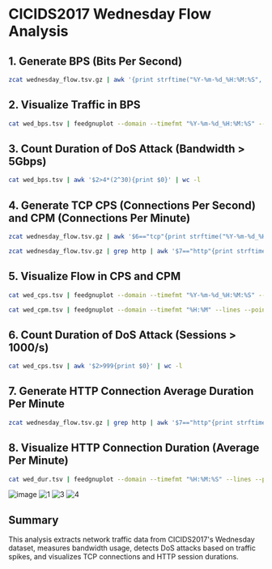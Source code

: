 # CICIDS2017 Wednesday Flow Analysis

## 1. Generate BPS (Bits Per Second)
```sh
zcat wednesday_flow.tsv.gz | awk '{print strftime("%Y-%m-%d_%H:%M:%S", $1+(12*3600)) "\t" ($11+$12)*8}' | sort | awk '$1==prv{bps+=$2;next}{print prv "\t" bps; prv=$1; bps=$2}' > wed_bps.tsv
```

## 2. Visualize Traffic in BPS
```sh
cat wed_bps.tsv | feedgnuplot --domain --timefmt "%Y-%m-%d_%H:%M:%S" --with 'boxes lt -1 lw 2' --ymax 30000000000 --legend 0 "bps" --title "CICIDS2017 Wednesday"
```

## 3. Count Duration of DoS Attack (Bandwidth > 5Gbps)
```sh
cat wed_bps.tsv | awk '$2>4*(2^30){print $0}' | wc -l
```

## 4. Generate TCP CPS (Connections Per Second) and CPM (Connections Per Minute)
```sh
zcat wednesday_flow.tsv.gz | awk '$6=="tcp"{print strftime("%Y-%m-%d_%H:%M:%S", $1+(12*3600))}' | sort | uniq -c | awk '{print $2 "\t" $1}' > wed_cps.tsv

zcat wednesday_flow.tsv.gz | grep http | awk '$7=="http"{print strftime("%H:%M", $1+(12*3600))}' | sort | awk 'split($1,ts,":"){print ts[1] ":" ts[2]}' | sort | uniq -c | awk '{print $2 "\t" $1}' | awk '$1==prv{c+=$2;cnt++;next}{print prv "\t" (c+1)/(cnt+1); prv=$1; s=$2; cnt=1}' > wed_cpm.tsv
```

## 5. Visualize Flow in CPS and CPM
```sh
cat wed_cps.tsv | feedgnuplot --domain --timefmt "%Y-%m-%d_%H:%M:%S" --lines --points --legend 0 "cps" --title "CICIDS2017 Wednesday"

cat wed_cpm.tsv | feedgnuplot --domain --timefmt "%H:%M" --lines --points --legend 0 "cpm" --title "CICIDS2017 Wednesday"
```

## 6. Count Duration of DoS Attack (Sessions > 1000/s)
```sh
cat wed_cps.tsv | awk '$2>999{print $0}' | wc -l
```

## 7. Generate HTTP Connection Average Duration Per Minute
```sh
zcat wednesday_flow.tsv.gz | grep http | awk '$7=="http"{print strftime("%H:%M", $1+(12*3600)) "\t" $8}' | sort | awk 'split($1,ts,":"){print ts[1] ":" ts[2] ":00" "\t" $2}' | sort | awk '$1==prv{d+=$2;cnt++;next}{print prv "\t" (d+1)/(cnt+1); prv=$1; d=$2; cnt=1}' > wed_dur.tsv
```

## 8. Visualize HTTP Connection Duration (Average Per Minute)
```sh
cat wed_dur.tsv | feedgnuplot --domain --timefmt "%H:%M:%S" --lines --points --legend 0 "avg duration" --title "CICIDS2017 HTTP Duration"
```
![image](https://github.com/user-attachments/assets/d20f2563-3ab6-4102-9d1b-39ec8f050f15) 
![1](https://github.com/user-attachments/assets/e3c56f9e-299c-4b90-b487-c485f230bec2)
![3](https://github.com/user-attachments/assets/66703c23-678e-4107-a033-69857999d7da)
![4](https://github.com/user-attachments/assets/011031a4-57e9-4c0d-9913-245d4bfb1323)


## Summary
This analysis extracts network traffic data from CICIDS2017's Wednesday dataset, measures bandwidth usage, detects DoS attacks based on traffic spikes, and visualizes TCP connections and HTTP session durations.
